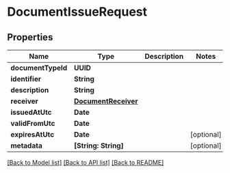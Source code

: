 # DocumentIssueRequest

## Properties
Name | Type | Description | Notes
------------ | ------------- | ------------- | -------------
**documentTypeId** | **UUID** |  | 
**identifier** | **String** |  | 
**description** | **String** |  | 
**receiver** | [**DocumentReceiver**](DocumentReceiver.md) |  | 
**issuedAtUtc** | **Date** |  | 
**validFromUtc** | **Date** |  | 
**expiresAtUtc** | **Date** |  | [optional] 
**metadata** | **[String: String]** |  | [optional] 

[[Back to Model list]](../README.md#documentation-for-models) [[Back to API list]](../README.md#documentation-for-api-endpoints) [[Back to README]](../README.md)



